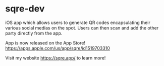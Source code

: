 # sqre-dev

iOS app which allows users to generate QR codes encapsulating their various social medias on the spot. Users can then scan and add the other party directly from the app.

App is now released on the App Store! https://apps.apple.com/us/app/sqre/id1519703310

Visit my website https://sqre.app/ to learn more!
